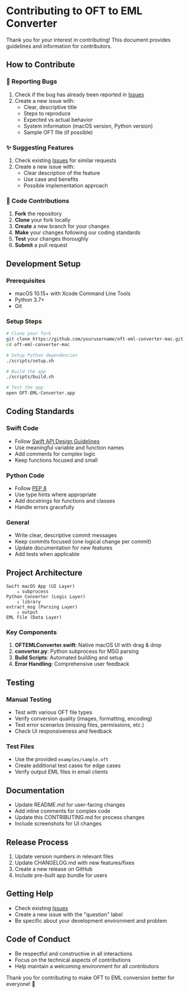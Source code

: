# Contributing to OFT to EML Converter

Thank you for your interest in contributing! This document provides guidelines and information for contributors.

## How to Contribute

### 🐛 Reporting Bugs

1. Check if the bug has already been reported in [Issues](https://github.com/yourusername/oft-eml-converter-mac/issues)
2. Create a new issue with:
   - Clear, descriptive title
   - Steps to reproduce
   - Expected vs actual behavior
   - System information (macOS version, Python version)
   - Sample OFT file (if possible)

### ✨ Suggesting Features

1. Check existing [Issues](https://github.com/yourusername/oft-eml-converter-mac/issues) for similar requests
2. Create a new issue with:
   - Clear description of the feature
   - Use case and benefits
   - Possible implementation approach

### 🔧 Code Contributions

1. **Fork** the repository
2. **Clone** your fork locally
3. **Create** a new branch for your changes
4. **Make** your changes following our coding standards
5. **Test** your changes thoroughly
6. **Submit** a pull request

## Development Setup

### Prerequisites
- macOS 10.15+ with Xcode Command Line Tools
- Python 3.7+
- Git

### Setup Steps
```bash
# Clone your fork
git clone https://github.com/yourusername/oft-eml-converter-mac.git
cd oft-eml-converter-mac

# Setup Python dependencies
./scripts/setup.sh

# Build the app
./scripts/build.sh

# Test the app
open OFT-EML-Converter.app
```

## Coding Standards

### Swift Code
- Follow [Swift API Design Guidelines](https://swift.org/documentation/api-design-guidelines/)
- Use meaningful variable and function names
- Add comments for complex logic
- Keep functions focused and small

### Python Code
- Follow [PEP 8](https://www.python.org/dev/peps/pep-0008/)
- Use type hints where appropriate
- Add docstrings for functions and classes
- Handle errors gracefully

### General
- Write clear, descriptive commit messages
- Keep commits focused (one logical change per commit)
- Update documentation for new features
- Add tests when applicable

## Project Architecture

```
Swift macOS App (UI Layer)
    ↓ subprocess
Python Converter (Logic Layer)  
    ↓ library
extract_msg (Parsing Layer)
    ↓ output
EML File (Data Layer)
```

### Key Components

1. **OFTEMLConverter.swift**: Native macOS UI with drag & drop
2. **converter.py**: Python subprocess for MSG parsing
3. **Build Scripts**: Automated building and setup
4. **Error Handling**: Comprehensive user feedback

## Testing

### Manual Testing
- Test with various OFT file types
- Verify conversion quality (images, formatting, encoding)
- Test error scenarios (missing files, permissions, etc.)
- Check UI responsiveness and feedback

### Test Files
- Use the provided `examples/sample.oft`
- Create additional test cases for edge cases
- Verify output EML files in email clients

## Documentation

- Update README.md for user-facing changes
- Add inline comments for complex code
- Update this CONTRIBUTING.md for process changes
- Include screenshots for UI changes

## Release Process

1. Update version numbers in relevant files
2. Update CHANGELOG.md with new features/fixes
3. Create a new release on GitHub
4. Include pre-built app bundle for users

## Getting Help

- Check existing [Issues](https://github.com/yourusername/oft-eml-converter-mac/issues)
- Create a new issue with the "question" label
- Be specific about your development environment and problem

## Code of Conduct

- Be respectful and constructive in all interactions
- Focus on the technical aspects of contributions
- Help maintain a welcoming environment for all contributors

Thank you for contributing to make OFT to EML conversion better for everyone! 🚀